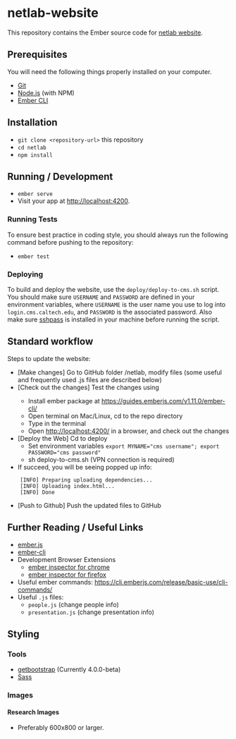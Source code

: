 # netlab-website

This repository contains the Ember source code for [netlab website](http://netlab.caltech.edu).

## Prerequisites

You will need the following things properly installed on your computer.

* [Git](https://git-scm.com/)
* [Node.js](https://nodejs.org/) (with NPM)
* [Ember CLI](https://ember-cli.com/)

## Installation

* `git clone <repository-url>` this repository
* `cd netlab`
* `npm install`

## Running / Development

* `ember serve`
* Visit your app at [http://localhost:4200](http://localhost:4200).


### Running Tests

To ensure best practice in coding style, you should always run the following command before pushing to the repository:

* `ember test`

### Deploying

To build and deploy the website, use the `deploy/deploy-to-cms.sh` script. You should make sure `USERNAME` and `PASSWORD` are defined in your environment variables, where `USERNAME` is the user name you use to log into `login.cms.caltech.edu`, and `PASSWORD` is the associated password. Also make sure [sshpass](https://sourceforge.net/projects/sshpass/) is installed in your machine before running the script.

## Standard workflow
Steps to update the website:
- [Make changes] Go to GitHub folder /netlab, modify files (some useful and frequently used .js files are described below)
- [Check out the changes] Test the changes using <ember serve> 
  - Install ember package at https://guides.emberjs.com/v1.11.0/ember-cli/
  - Open terminal on Mac/Linux, cd to the repo directory
  - Type <ember serve> in the terminal
  - Open <http://localhost:4200/> in a browser, and check out the changes
- [Deploy the Web] Cd to deploy 
  - Set environment variables `export MYNAME="cms username"; export PASSWORD="cms password"`
  - sh deploy-to-cms.sh (VPN connection is required) 
- If succeed, you will be seeing popped up info: 
```
    [INFO] Preparing uploading dependencies...
    [INFO] Uploading index.html...
    [INFO] Done
```
- [Push to Github] Push the updated files to GitHub

## Further Reading / Useful Links

* [ember.js](https://emberjs.com/)
* [ember-cli](https://ember-cli.com/)
* Development Browser Extensions
  * [ember inspector for chrome](https://chrome.google.com/webstore/detail/ember-inspector/bmdblncegkenkacieihfhpjfppoconhi)
  * [ember inspector for firefox](https://addons.mozilla.org/en-US/firefox/addon/ember-inspector/)
* Useful ember commands: https://cli.emberjs.com/release/basic-use/cli-commands/
* Useful `.js` files:
  * `people.js` (change people info)
  * `presentation.js` (change presentation info)

## Styling

### Tools

* [getbootstrap](http://getbootstrap.com/) (Currently 4.0.0-beta)
* [Sass](http://sass-lang.com/)

### Images

#### Research Images

* Preferably 600x800 or larger.
